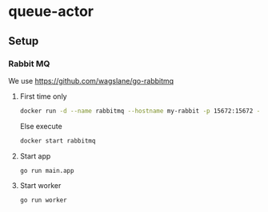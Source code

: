 # queue-actor

## Setup
### Rabbit MQ
We use https://github.com/wagslane/go-rabbitmq

1. First time only
    ```sh
    docker run -d --name rabbitmq --hostname my-rabbit -p 15672:15672 -p 5672:5672 rabbitmq:3-management
    ```
   Else execute
   ```sh
   docker start rabbitmq 
   ```
2. Start app
   ```shell
   go run main.app
   ```
3. Start worker
   ```shell
   go run worker
   ```
